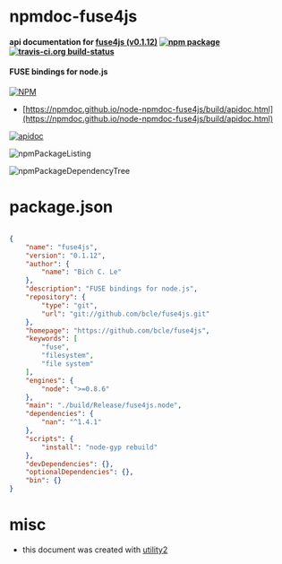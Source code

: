 # npmdoc-fuse4js

#### api documentation for  [fuse4js (v0.1.12)](https://github.com/bcle/fuse4js)  [![npm package](https://img.shields.io/npm/v/npmdoc-fuse4js.svg?style=flat-square)](https://www.npmjs.org/package/npmdoc-fuse4js) [![travis-ci.org build-status](https://api.travis-ci.org/npmdoc/node-npmdoc-fuse4js.svg)](https://travis-ci.org/npmdoc/node-npmdoc-fuse4js)

#### FUSE bindings for node.js

[![NPM](https://nodei.co/npm/fuse4js.png?downloads=true&downloadRank=true&stars=true)](https://www.npmjs.com/package/fuse4js)

- [https://npmdoc.github.io/node-npmdoc-fuse4js/build/apidoc.html](https://npmdoc.github.io/node-npmdoc-fuse4js/build/apidoc.html)

[![apidoc](https://npmdoc.github.io/node-npmdoc-fuse4js/build/screenCapture.buildCi.browser.%252Ftmp%252Fbuild%252Fapidoc.html.png)](https://npmdoc.github.io/node-npmdoc-fuse4js/build/apidoc.html)

![npmPackageListing](https://npmdoc.github.io/node-npmdoc-fuse4js/build/screenCapture.npmPackageListing.svg)

![npmPackageDependencyTree](https://npmdoc.github.io/node-npmdoc-fuse4js/build/screenCapture.npmPackageDependencyTree.svg)



# package.json

```json

{
    "name": "fuse4js",
    "version": "0.1.12",
    "author": {
        "name": "Bich C. Le"
    },
    "description": "FUSE bindings for node.js",
    "repository": {
        "type": "git",
        "url": "git://github.com/bcle/fuse4js.git"
    },
    "homepage": "https://github.com/bcle/fuse4js",
    "keywords": [
        "fuse",
        "filesystem",
        "file system"
    ],
    "engines": {
        "node": ">=0.8.6"
    },
    "main": "./build/Release/fuse4js.node",
    "dependencies": {
        "nan": "^1.4.1"
    },
    "scripts": {
        "install": "node-gyp rebuild"
    },
    "devDependencies": {},
    "optionalDependencies": {},
    "bin": {}
}
```



# misc
- this document was created with [utility2](https://github.com/kaizhu256/node-utility2)

